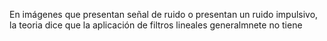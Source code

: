 En imágenes que presentan señal de ruido o presentan un ruido impulsivo, la teoria dice que la aplicación de filtros lineales generalmnete no tiene 
